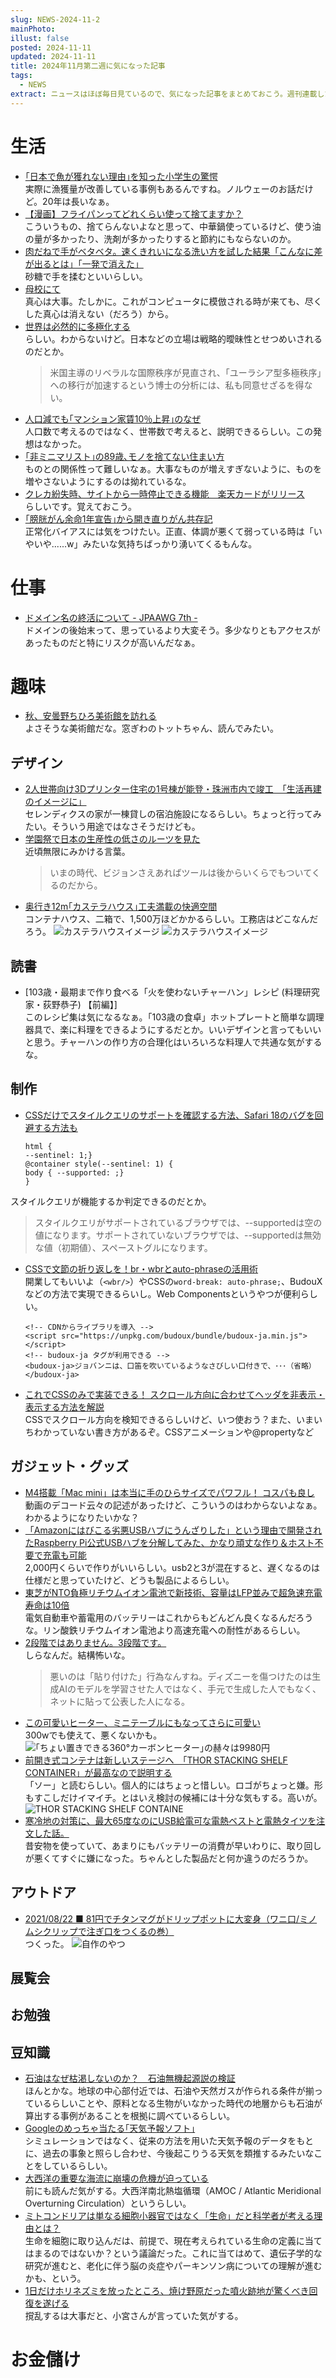 ```yaml
---
slug: NEWS-2024-11-2
mainPhoto: 
illust: false
posted: 2024-11-11
updated: 2024-11-11
title: 2024年11月第二週に気になった記事
tags:
  - NEWS
extract: ニュースはほぼ毎日見ているので、気になった記事をまとめておこう。週刊連載したい。
---
```

# 生活

- [｢日本で魚が獲れない理由｣を知った小学生の驚愕](https://toyokeizai.net/articles/-/838602?page=4)  
  実際に漁獲量が改善している事例もあるんですね。ノルウェーのお話だけど。20年は長いなぁ。
- [【漫画】フライパンってどれくらい使って捨てますか？](https://omocoro.jp/bros/kiji/481103/)  
  こういうもの、捨てらんないよなと思って、中華鍋使っているけど、使う油の量が多かったり、洗剤が多かったりすると節約にもならないのか。
- [肉だねで手がベタベタ。速くきれいになる洗い方を試した結果「こんなに差が出るとは」「一発で消えた」](https://macaro-ni.jp/160806)  
  砂糖で手を揉むといいらしい。
- [母校にて](https://note.com/shi3zblog/n/n1599209f7c17)  
  真心は大事。たしかに。これがコンピュータに模倣される時が来ても、尽くした真心は消えない（だろう）から。
- [世界は必然的に多極化する](http://finalvent.cocolog-nifty.com/fareastblog/2024/11/post-4d14f1.html)  
  らしい。わからないけど。日本などの立場は戦略的曖昧性とせつめいされるのだとか。
  > 米国主導のリベラルな国際秩序が見直され、「ユーラシア型多極秩序」への移行が加速するという博士の分析には、私も同意せざるを得ない。  
- [人口減でも｢マンション家賃10％上昇｣のなぜ](https://toyokeizai.net/articles/-/838526?page=4)  
  人口数で考えるのではなく、世帯数で考えると、説明できるらしい。この発想はなかった。
- [｢非ミニマリスト｣の89歳､モノを捨てない住まい方](https://toyokeizai.net/articles/-/835783)  
  ものとの関係性って難しいなぁ。大事なものが増えすぎないように、ものを増やさないようにするのは拗れているな。  
- [クレカ紛失時、サイトから一時停止できる機能　楽天カードがリリース](https://www.itmedia.co.jp/news/articles/2411/15/news161.html)  
  らしいです。覚えておこう。
- [｢膀胱がん余命1年宣告｣から開き直りがん共存記](https://toyokeizai.net/articles/-/839116)  
  正常化バイアスには気をつけたい。正直、体調が悪くて弱っている時は「いやいや......w」みたいな気持ちばっかり湧いてくるもんな。
# 仕事

- [ドメイン名の終活について - JPAAWG 7th -](https://speakerdeck.com/mikit/domeinming-nozhong-huo-nituite-jpaawg-7th?slide=3)  
  ドメインの後始末って、思っているより大変そう。多少なりともアクセスがあったものだと特にリスクが高いんだなぁ。

# 趣味

- [秋、安曇野ちひろ美術館を訪れる](https://blog.tinect.jp/?p=88128)  
  よさそうな美術館だな。窓ぎわのトットちゃん、読んでみたい。

## デザイン

- [2人世帯向け3Dプリンター住宅の1号棟が能登・珠洲市内で竣工　「生活再建のイメージに」](https://www.itmedia.co.jp/news/articles/2411/07/news159.html)  
  セレンディクスの家が一棟貸しの宿泊施設になるらしい。ちょっと行ってみたい。そういう用途ではなさそうだけども。
- [学園祭で日本の生産性の低さのルーツを見た](https://blog.szk.cc/2024/11/05/the-roots-of-japans-low-productivity/)  
  近頃無限にみかける言葉。  
  > いまの時代、ビジョンさえあればツールは後からいくらでもついてくるのだから。
- [奥行き12m｢カステラハウス｣工夫満載の快適空間](https://toyokeizai.net/articles/-/837131?page=3)  
  コンテナハウス、二箱で、1,500万ほどかかるらしい。工務店はどこなんだろう。
  ![カステラハウスイメージ](../../images/news/2024-11-11-NEWS/01.png)
  ![カステラハウスイメージ](../../images/news/2024-11-11-NEWS/02.png)

## 読書

- [103歳・最期まで作り食べる「火を使わないチャーハン」レシピ (料理研究家・荻野恭子) 【前編】]  
  このレシピ集は気になるなぁ。「103歳の食卓」ホットプレートと簡単な調理器具で、楽に料理をできるようにするだとか。いいデザインと言ってもいいと思う。チャーハンの作り方の合理化はいろいろな料理人で共通な気がするな。

## 制作

- [CSSだけでスタイルクエリのサポートを確認する方法、Safari 18のバグを回避する方法も](https://coliss.com/articles/build-websites/operation/css/detect-style-queries-support-in-css.html)
  ```
  html {
  --sentinel: 1;}
  @container style(--sentinel: 1) {
  body { --supported: ;}
  }
  ```
スタイルクエリが機能するか判定できるのだとか。  
> スタイルクエリがサポートされているブラウザでは、--supportedは空の値になります。サポートされていないブラウザでは、--supportedは無効な値（初期値）、スペーストグルになります。
- [CSSで文節の折り返しを！br・wbrとauto-phraseの活用術](https://ics.media/entry/241105/)  
  開業してもいいよ（`<wbr/>`）やCSSの`word-break: auto-phrase;`、BudouXなどの方法で実現できるらいし。Web Componentsというやつが便利らしい。
  ```
  <!-- CDNからライブラリを導入 -->
  <script src="https://unpkg.com/budoux/bundle/budoux-ja.min.js"></script>
  <!-- budoux-ja タグが利用できる -->
  <budoux-ja>ジョバンニは、口笛を吹いているようなさびしい口付きで、･･･（省略）</budoux-ja>
  ```
- [これでCSSのみで実装できる！ スクロール方向に合わせてヘッダを非表示・表示する方法を解説](https://coliss.com/articles/build-websites/operation/css/css-hide-header-when-scrolling-down.html)  
  CSSでスクロール方向を検知できるらしいけど、いつ使おう？また、いまいちわかっていない書き方があるぞ。CSSアニメーションや@propertyなど  
## ガジェット・グッズ

- [M4搭載「Mac mini」は本当に手のひらサイズでパワフル！ コスパも良し](https://ascii.jp/elem/000/004/233/4233283/2/)  
  動画のデコード云々の記述があったけど、こういうのはわからないよなぁ。わかるようになりたいかな？
- [「Amazonにはびこる劣悪USBハブにうんざりした」という理由で開発されたRaspberry Pi公式USBハブを分解してみた、かなり頑丈な作り＆ホスト不要で充電も可能](https://gigazine.net/news/20241108-raspberry-pi-usb-3-hub/)  
  2,000円くらいで作りがいいらしい。usb2と3が混在すると、遅くなるのは仕様だと思っていたけど、どうも製品によるらしい。
- [東芝がNTO負極リチウムイオン電池で新技術、容量はLFP並みで超急速充電寿命は10倍](https://monoist.itmedia.co.jp/mn/articles/2411/07/news099.html)  
  電気自動車や蓄電用のバッテリーはこれからもどんどん良くなるんだろうな。リン酸鉄リチウムイオン電池より高速充電への耐性があるらしい。
- [2段階ではありません。3段階です。](https://anond.hatelabo.jp/20241105235825)  
  しらなんだ。結構怖いな。  
  > 悪いのは「貼り付けた」行為なんすね。ディズニーを傷つけたのは生成AIのモデルを学習させた人ではなく、手元で生成した人でもなく、ネットに貼って公表した人になる。
- [この可愛いヒーター、ミニテーブルにもなってさらに可愛い](https://www.gizmodo.jp/2024/11/thanko_heater.html)  
  300wでも使えて、悪くないかも。
  ![｢ちょい置きできる360°カーボンヒーター｣の赫々は9980円](../../images/news/2024-11-11-NEWS/04.png)
- [前開き式コンテナは新しいステージへ　「THOR STACKING SHELF CONTAINER」が最高なので説明する](https://note.com/tyari/n/n325ee57f5198)  
  「ソー」と読むらしい。個人的にはちょっと惜しい。ロゴがちょっと嫌。形もすこしだけイマイチ。とはいえ検討の候補には十分な気もする。高いが。  
  ![THOR STACKING SHELF CONTAINE](../../images/news/2024-11-11-NEWS/05.png)
- [寒冷地の対策に、最大65度なのにUSB給電可な電熱ベストと電熱タイツを注文した話。](https://tabkul.com/?p=296391&utm_source=rss&utm_medium=rss&utm_campaign=post-296391)  
  昔安物を使っていて、あまりにもバッテリーの消費が早いわりに、取り回しが悪くてすぐに嫌になった。ちゃんとした製品だと何か違うのだろうか。
## アウトドア

- [2021/08/22 ■ 81円でチタンマグがドリップポットに大変身（ワニ口/ミノムシクリップで注ぎ口をつくるの巻）](https://blog.mobilehackerz.jp/2021/08/81.html)  
  つくった。
  ![自作のやつ](../../images/news/2024-11-11-NEWS/03.jpg)

## 展覧会

## お勉強

## 豆知識

- [石油はなぜ枯渇しないのか？　石油無機起源説の検証](https://nazology.kusuguru.co.jp/archives/164178)  
  ほんとかな。地球の中心部付近では、石油や天然ガスが作られる条件が揃っているらしいことや、原料となる生物がいなかった時代の地層からも石油が算出する事例があることを根拠に調べているらしい。
- [Googleのめっちゃ当たる｢天気予報ソフト｣](https://www.gizmodo.jp/2024/11/google-launches-ai-weatherman-graphcast-jpn-1.html)  
  シミュレーションではなく、従来の方法を用いた天気予報のデータをもとに、過去の事象と照らし合わせ、今後起こりうる天気を類推するみたいなことをしているらしい。
- [大西洋の重要な海流に崩壊の危機が迫っている](https://www.gizmodo.jp/2024/11/global-catastrophe-looms-as-key-ocean-current-nears-collapse-experts-warn.html)  
  前にも読んだ気がする。大西洋南北熱塩循環（AMOC / Atlantic Meridional Overturning Circulation）というらしい。
- [ミトコンドリアは単なる細胞小器官ではなく「生命」だと科学者が考える理由とは？](https://gigazine.net/news/20241112-mitochondria-are-alive/)  
  生命を細胞に取り込んだは、前提で、現在考えられている生命の定義に当てはまるのではないか？という議論だった。これに当てはめて、遺伝子学的な研究が進むと、老化に伴う脳の炎症やパーキンソン病についての理解が進むかも、という。
- [1日だけホリネズミを放ったところ、焼け野原だった噴火跡地が驚くべき回復を遂げる](https://karapaia.com/archives/466056.html)  
  撹乱するは大事だと、小宮さんが言っていた気がする。
# お金儲け